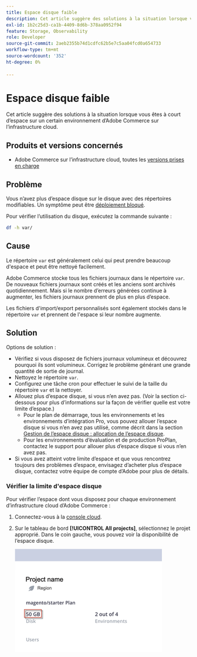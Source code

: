 ```yaml
---
title: Espace disque faible
description: Cet article suggère des solutions à la situation lorsque vous êtes à court d’espace sur un certain environnement d’Adobe Commerce sur l’infrastructure cloud.
exl-id: 1b2c25d3-ca1b-4409-8d6b-378aa0952f94
feature: Storage, Observability
role: Developer
source-git-commit: 2aeb2355b74d1cdfc62b5e7c5aa04fcd0a654733
workflow-type: tm+mt
source-wordcount: '352'
ht-degree: 0%

---
```


# Espace disque faible

Cet article suggère des solutions à la situation lorsque vous êtes à court d’espace sur un certain environnement d’Adobe Commerce sur l’infrastructure cloud.

## Produits et versions concernés

* Adobe Commerce sur l’infrastructure cloud, toutes les [ versions prises en charge](https://magento.com/sites/default/files/magento-software-lifecycle-policy.pdf)

## Problème

Vous n’avez plus d’espace disque sur le disque avec des répertoires modifiables. Un symptôme peut être [déploiement bloqué](/help/troubleshooting/deployment/deployment-stuck-with-unable-to-upload-the-application-to-the-remote-cluster-error.md).

Pour vérifier l’utilisation du disque, exécutez la commande suivante :

```bash
df -h var/
```

## Cause

Le répertoire `var` est généralement celui qui peut prendre beaucoup d&#39;espace et peut être nettoyé facilement.

Adobe Commerce stocke tous les fichiers journaux dans le répertoire `var`. De nouveaux fichiers journaux sont créés et les anciens sont archivés quotidiennement. Mais si le nombre d’erreurs générées continue à augmenter, les fichiers journaux prennent de plus en plus d’espace.

Les fichiers d&#39;import/export personnalisés sont également stockés dans le répertoire `var` et prennent de l&#39;espace si leur nombre augmente.

## Solution

Options de solution :

* Vérifiez si vous disposez de fichiers journaux volumineux et découvrez pourquoi ils sont volumineux. Corrigez le problème générant une grande quantité de sortie de journal.
* Nettoyez le répertoire `var`.
* Configurez une tâche cron pour effectuer le suivi de la taille du répertoire `var` et la nettoyer.
* Allouez plus d’espace disque, si vous n’en avez pas. (Voir la section ci-dessous pour plus d’informations sur la façon de vérifier quelle est votre limite d’espace.)
   * Pour le plan de démarrage, tous les environnements et les environnements d’intégration Pro, vous pouvez allouer l’espace disque si vous n’en avez pas utilisé, comme décrit dans la section [Gestion de l’espace disque : allocation de l’espace disque](https://experienceleague.adobe.com/fr/docs/commerce-cloud-service/user-guide/develop/storage/manage-disk-space#application-disk-space).
   * Pour les environnements d’évaluation et de production ProPlan, contactez le support pour allouer plus d’espace disque si vous n’en avez pas.
* Si vous avez atteint votre limite d’espace et que vous rencontrez toujours des problèmes d’espace, envisagez d’acheter plus d’espace disque, contactez votre équipe de compte d’Adobe pour plus de détails.

### Vérifier la limite d&#39;espace disque

Pour vérifier l’espace dont vous disposez pour chaque environnement d’infrastructure cloud d’Adobe Commerce :

1. Connectez-vous à la [console cloud](https://console.adobecommerce.com).
1. Sur le tableau de bord **[!UICONTROL All projects]**, sélectionnez le projet approprié. Dans le coin gauche, vous pouvez voir la disponibilité de l’espace disque.

   ![project_space.png](/help/troubleshooting/miscellaneous/assets/project_space.png)

